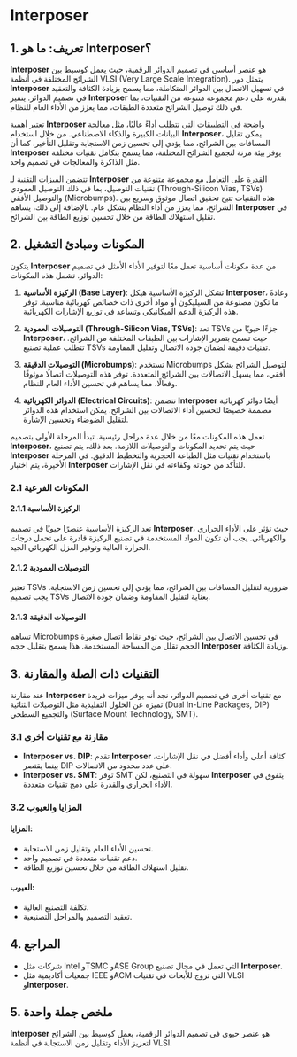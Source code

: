 # Interposer

## 1. تعريف: ما هو **Interposer**؟
**Interposer** هو عنصر أساسي في تصميم الدوائر الرقمية، حيث يعمل كوسيط بين الشرائح المختلفة في أنظمة VLSI (Very Large Scale Integration). يتمثل دور **Interposer** في تسهيل الاتصال بين الدوائر المتكاملة، مما يسمح بزيادة الكثافة والتعقيد في تصميم الدوائر. يتميز **Interposer** بقدرته على دعم مجموعة متنوعة من التقنيات، بما في ذلك توصيل الشرائح متعددة الطبقات، مما يعزز من الأداء العام للنظام.

تعتبر أهمية **Interposer** واضحة في التطبيقات التي تتطلب أداءً عاليًا، مثل معالجة البيانات الكبيرة والذكاء الاصطناعي. من خلال استخدام **Interposer**، يمكن تقليل المسافات بين الشرائح، مما يؤدي إلى تحسين زمن الاستجابة وتقليل التأخير. كما أن **Interposer** يوفر بيئة مرنة لتجميع الشرائح المختلفة، مما يسمح بتكامل تقنيات مختلفة مثل الذاكرة والمعالجات في تصميم واحد.

تتضمن الميزات التقنية لـ **Interposer** القدرة على التعامل مع مجموعة متنوعة من تقنيات التوصيل، بما في ذلك التوصيل العمودي (Through-Silicon Vias, TSVs) والتوصيل الأفقي (Microbumps). هذه التقنيات تتيح تحقيق اتصال موثوق وسريع بين الشرائح، مما يعزز من أداء النظام بشكل عام. بالإضافة إلى ذلك، يساهم **Interposer** في تقليل استهلاك الطاقة من خلال تحسين توزيع الطاقة بين الشرائح.

## 2. المكونات ومبادئ التشغيل
يتكون **Interposer** من عدة مكونات أساسية تعمل معًا لتوفير الأداء الأمثل في تصميم الدوائر. تشمل هذه المكونات:

1. **الركيزة الأساسية (Base Layer)**: تشكل الركيزة الأساسية هيكل **Interposer**، وعادةً ما تكون مصنوعة من السيليكون أو مواد أخرى ذات خصائص كهربائية مناسبة. توفر هذه الركيزة الدعم الميكانيكي وتساعد في توزيع الإشارات الكهربائية.

2. **التوصيلات العمودية (Through-Silicon Vias, TSVs)**: تعد TSVs جزءًا حيويًا من **Interposer**، حيث تسمح بتمرير الإشارات بين الطبقات المختلفة من الشرائح. تتطلب عملية تصنيع TSVs تقنيات دقيقة لضمان جودة الاتصال وتقليل المقاومة.

3. **التوصيلات الدقيقة (Microbumps)**: تستخدم Microbumps لتوصيل الشرائح بشكل أفقي، مما يسهل الاتصالات بين الشرائح المتعددة. توفر هذه التوصيلات اتصالًا موثوقًا وفعالًا، مما يساهم في تحسين الأداء العام للنظام.

4. **الدوائر الكهربائية (Electrical Circuits)**: تتضمن **Interposer** أيضًا دوائر كهربائية مصممة خصيصًا لتحسين أداء الاتصالات بين الشرائح. يمكن استخدام هذه الدوائر لتقليل الضوضاء وتحسين الإشارة.

تعمل هذه المكونات معًا من خلال عدة مراحل رئيسية. تبدأ المرحلة الأولى بتصميم **Interposer**، حيث يتم تحديد المكونات والتوصيلات اللازمة. بعد ذلك، يتم تصنيع **Interposer** باستخدام تقنيات مثل الطباعة الحجرية والتخطيط الدقيق. في المرحلة الأخيرة، يتم اختبار **Interposer** للتأكد من جودته وكفاءته في نقل الإشارات.

### 2.1 المكونات الفرعية
#### 2.1.1 الركيزة الأساسية
تعد الركيزة الأساسية عنصرًا حيويًا في تصميم **Interposer**، حيث تؤثر على الأداء الحراري والكهربائي. يجب أن تكون المواد المستخدمة في تصنيع الركيزة قادرة على تحمل درجات الحرارة العالية وتوفير العزل الكهربائي الجيد.

#### 2.1.2 التوصيلات العمودية
تعتبر TSVs ضرورية لتقليل المسافات بين الشرائح، مما يؤدي إلى تحسين زمن الاستجابة. يجب تصميم TSVs بعناية لتقليل المقاومة وضمان جودة الاتصال.

#### 2.1.3 التوصيلات الدقيقة
تساهم Microbumps في تحسين الاتصال بين الشرائح، حيث توفر نقاط اتصال صغيرة الحجم تقلل من المساحة المستخدمة. هذا يسمح بتقليل حجم **Interposer** وزيادة الكثافة.

## 3. التقنيات ذات الصلة والمقارنة
عند مقارنة **Interposer** مع تقنيات أخرى في تصميم الدوائر، نجد أنه يوفر ميزات فريدة تميزه عن الحلول التقليدية مثل التوصيلات الثنائية (Dual In-Line Packages, DIP) والتجميع السطحي (Surface Mount Technology, SMT).

### 3.1 مقارنة مع تقنيات أخرى
- **Interposer vs. DIP**: تقدم **Interposer** كثافة أعلى وأداء أفضل في نقل الإشارات، بينما يقتصر DIP على عدد محدود من الاتصالات.
- **Interposer vs. SMT**: توفر SMT سهولة في التصنيع، لكن **Interposer** يتفوق في الأداء الحراري والقدرة على دمج تقنيات متعددة.

### 3.2 المزايا والعيوب
#### المزايا:
- تحسين الأداء العام وتقليل زمن الاستجابة.
- دعم تقنيات متعددة في تصميم واحد.
- تقليل استهلاك الطاقة من خلال تحسين توزيع الطاقة.

#### العيوب:
- تكلفة التصنيع العالية.
- تعقيد التصميم والمراحل التصنيعية.

## 4. المراجع
- شركات مثل Intel وTSMC وASE Group التي تعمل في مجال تصنيع **Interposer**.
- جمعيات أكاديمية مثل IEEE وACM التي تروج للأبحاث في تقنيات VLSI و**Interposer**.

## 5. ملخص جملة واحدة
**Interposer** هو عنصر حيوي في تصميم الدوائر الرقمية، يعمل كوسيط بين الشرائح لتعزيز الأداء وتقليل زمن الاستجابة في أنظمة VLSI.